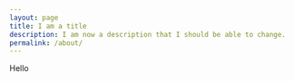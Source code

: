 ```yaml
---
layout: page
title: I am a title
description: I am now a description that I should be able to change.
permalink: /about/
---
```


Hello
